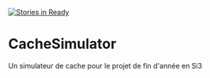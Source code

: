 [![Stories in Ready](https://badge.waffle.io/mathieumoli/CacheSimulator.png?label=ready&title=Ready)](https://waffle.io/mathieumoli/CacheSimulator)
# CacheSimulator
Un simulateur de cache pour le projet de fin d'année en Si3

